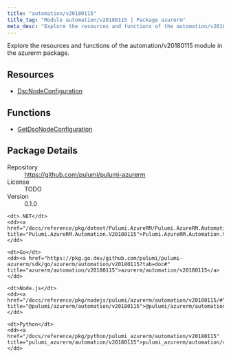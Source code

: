 ```yaml
---
title: "automation/v20180115"
title_tag: "Module automation/v20180115 | Package azurerm"
meta_desc: "Explore the resources and functions of the automation/v20180115 module in the azurerm package."
---
```


<!-- WARNING: this file was generated by Pulumi Docs Generator. -->
<!-- Do not edit by hand unless you're certain you know what you are doing! -->

Explore the resources and functions of the automation/v20180115 module in the azurerm package.

<h2 id="resources">Resources</h2>
<ul class="api">
    <li><a href="dscnodeconfiguration" title="DscNodeConfiguration"><span class="symbol resource"></span>DscNodeConfiguration</a></li>
</ul>

<h2 id="functions">Functions</h2>
<ul class="api">
    <li><a href="getdscnodeconfiguration" title="GetDscNodeConfiguration"><span class="symbol function"></span>GetDscNodeConfiguration</a></li>
</ul>

<h2 id="package-details">Package Details</h2>
<dl class="package-details">
	<dt>Repository</dt>
	<dd><a href="https://github.com/pulumi/pulumi-azurerm">https://github.com/pulumi/pulumi-azurerm</a></dd>
	<dt>License</dt>
	<dd>TODO</dd>
	<dt>Version</dt>
	<dd>0.1.0</dd>
</dl>



<dl class="tabular">

    <dt>.NET</dt>
    <dd><a href="/docs/reference/pkg/dotnet/Pulumi.AzureRM/Pulumi.AzureRM.Automation.V20180115.html" title="Pulumi.AzureRM.Automation.V20180115">Pulumi.AzureRM.Automation.V20180115</a></dd>

    <dt>Go</dt>
    <dd><a href="https://pkg.go.dev/github.com/pulumi/pulumi-azurerm/sdk/go/azurerm/automation/v20180115?tab=doc#" title="azurerm/automation/v20180115">azurerm/automation/v20180115</a></dd>

    <dt>Node.js</dt>
    <dd><a href="/docs/reference/pkg/nodejs/pulumi/azurerm/automation/v20180115/#" title="@pulumi/azurerm/automation/v20180115">@pulumi/azurerm/automation/v20180115</a></dd>

    <dt>Python</dt>
    <dd><a href="/docs/reference/pkg/python/pulumi_azurerm/automation/v20180115" title="pulumi_azurerm/automation/v20180115">pulumi_azurerm/automation/v20180115</a></dd>

</dl>

